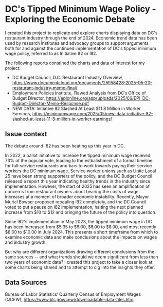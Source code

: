 # DC's Tipped Minimum Wage Policy - Exploring the Economic Debate

I created this project to replicate and explore charts displaying data on DC's restaurant industry through the end of 2024. Economic trend data has been used by research institutes and advocacy groups to support arguments both for and against the continued implementation of DC's tipped minimum wage policy, referred to as Initiative 82 or I82.

The following reports contained the charts and data of interest for my project: 

- DC Budget Council, D.C. Restaurant Industry Overview, https://www.documentcloud.org/documents/25958428-2025-05-20-restaurant-industry-memo-final/
- Employment Policies Institute,  Flawed Analysis from DC’s Office of Budget Director, https://epionline.org/app/uploads/2025/06/EPI_DC-Budget-Director-Memo-Response.pdf
- NEW DATA: Initiative 82 Slashed At Least $11.8 Million in Worker Earnings, https://minimumwage.com/2025/05/new-data-initiative-82-slashed-at-least-11-8-million-in-worker-earnings/

## Issue context 

The debate around I82 has been heating up this year in DC. 

In 2022, a ballot initiative to increase the tipped minimum wage recieved 73% of the popular vote, leading to the estbalishment of a formal timeline for full-service restaurants and bars to work towards paying their service workers the DC minimum wage. Service worker unions such as Unite Local 25 have been strong supporters of the policy, and the DC Budget Council released a report this year indicating healthy trends in the industry since implementation. However, the start of 2025 has seen an amplification of concerns from restaurant owners about bearing the costs of wage increases at a moment of broader economic instability. Recently, Mayor Muriel Bowser proposed repealing I82 completely, and the DC Council voted to put a pause on I82 implementation, halting the next planned increase from $10 to $12 and bringing the future of the policy into question.   

Since I82's implementation in May 2023, the tipped minimum wage in DC has been increased from $5.35 to $6.00, $6.00 to $8.00, and most recently $8.00 to $10.00 in July 2024. This presents a short timeframe from which to examine economic data and make conclusions about the impacts on wages and industry growth.  

But why are different organizations drawing different conclusions from the same sources -- and what trends should we deem significant from less than two years of economic data? I created this project to take a closer look at some charts being shared and to attempt to dig into the insights they offer. 

## Data Sources 

Bureau of Labor Statistics’ Quarterly Census of Employment Wages (QCEW), https://www.bls.gov/cew/downloadable-data-files.htm 







